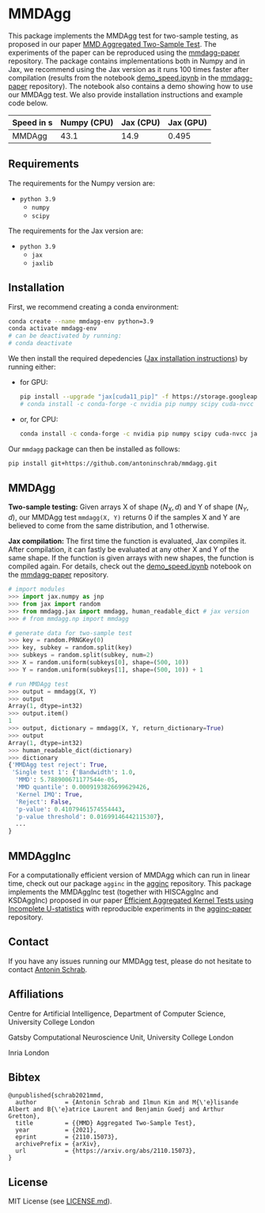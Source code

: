 # MMDAgg

This package implements the MMDAgg test for two-sample testing, as proposed in our paper [MMD Aggregated Two-Sample Test](https://arxiv.org/pdf/2110.15073.pdf).
The experiments of the paper can be reproduced using the [mmdagg-paper](https://github.com/antoninschrab/mmdagg-paper/) repository.
The package contains implementations both in Numpy and in Jax, we recommend using the Jax version as it runs 100 times faster after compilation (results from the notebook [demo_speed.ipynb](https://github.com/antoninschrab/mmdagg-paper/blob/master/demo_speed.ipynb) in the [mmdagg-paper](https://github.com/antoninschrab/mmdagg-paper/) repository). 
The notebook also contains a demo showing how to use our MMDAgg test.
We also provide installation instructions and example code below.

| Speed in s | Numpy (CPU) | Jax (CPU) | Jax (GPU) |
| -- | -- | -- | -- |
| MMDAgg | 43.1 | 14.9 | 0.495 |

## Requirements

The requirements for the Numpy version are:
- `python 3.9`
  - `numpy`
  - `scipy`

The requirements for the Jax version are:
- `python 3.9`
  - `jax`
  - `jaxlib`

## Installation

First, we recommend creating a conda environment:
```bash
conda create --name mmdagg-env python=3.9
conda activate mmdagg-env
# can be deactivated by running:
# conda deactivate
```

We then install the required depedencies ([Jax installation instructions](https://github.com/google/jax#installation)) by running either:
- for GPU:
  ```bash
  pip install --upgrade "jax[cuda11_pip]" -f https://storage.googleapis.com/jax-releases/jax_cuda_releases.html
  # conda install -c conda-forge -c nvidia pip numpy scipy cuda-nvcc "jaxlib=0.4.1=*cuda*" jax
  ```
- or, for CPU:
  ```bash
  conda install -c conda-forge -c nvidia pip numpy scipy cuda-nvcc jaxlib=0.4.1 jax
  ```
  
Our `mmdagg` package can then be installed as follows:
```bash
pip install git+https://github.com/antoninschrab/mmdagg.git
```

## MMDAgg

**Two-sample testing:** Given arrays X of shape $(N_X, d)$ and Y of shape $(N_Y, d)$, our MMDAgg test `mmdagg(X, Y)` returns 0 if the samples X and Y are believed to come from the same distribution, and 1 otherwise.

**Jax compilation:** The first time the function is evaluated, Jax compiles it. 
After compilation, it can fastly be evaluated at any other X and Y of the same shape. 
If the function is given arrays with new shapes, the function is compiled again.
For details, check out the [demo_speed.ipynb](https://github.com/antoninschrab/mmdagg-paper/blob/master/demo_speed.ipynb) notebook on the [mmdagg-paper](https://github.com/antoninschrab/mmdagg-paper/) repository.

```python
# import modules
>>> import jax.numpy as jnp
>>> from jax import random
>>> from mmdagg.jax import mmdagg, human_readable_dict # jax version
>>> # from mmdagg.np import mmdagg

# generate data for two-sample test
>>> key = random.PRNGKey(0)
>>> key, subkey = random.split(key)
>>> subkeys = random.split(subkey, num=2)
>>> X = random.uniform(subkeys[0], shape=(500, 10))
>>> Y = random.uniform(subkeys[1], shape=(500, 10)) + 1

# run MMDAgg test
>>> output = mmdagg(X, Y)
>>> output
Array(1, dtype=int32)
>>> output.item()
1
>>> output, dictionary = mmdagg(X, Y, return_dictionary=True)
>>> output
Array(1, dtype=int32)
>>> human_readable_dict(dictionary)
>>> dictionary
{'MMDAgg test reject': True,
 'Single test 1': {'Bandwidth': 1.0,
  'MMD': 5.788900671177544e-05,
  'MMD quantile': 0.0009193826699629426,
  'Kernel IMQ': True,
  'Reject': False,
  'p-value': 0.41079461574554443,
  'p-value threshold': 0.01699146442115307},
  ...
}
```

## MMDAggInc

For a computationally efficient version of MMDAgg which can run in linear time, check out our package `agginc` in the [agginc](https://github.com/antoninschrab/agginc) repository. 
This package implements the MMDAggInc test (together with HISCAggInc and KSDAggInc) proposed in our paper [Efficient Aggregated Kernel Tests using Incomplete U-statistics](https://arxiv.org/pdf/2206.09194.pdf) with reproducible experiments in the [agginc-paper](https://github.com/antoninschrab/agginc-paper) repository. 

## Contact

If you have any issues running our MMDAgg test, please do not hesitate to contact [Antonin Schrab](https://antoninschrab.github.io).

## Affiliations

Centre for Artificial Intelligence, Department of Computer Science, University College London

Gatsby Computational Neuroscience Unit, University College London

Inria London

## Bibtex

```
@unpublished{schrab2021mmd,
  author        = {Antonin Schrab and Ilmun Kim and M{\'e}lisande Albert and B{\'e}atrice Laurent and Benjamin Guedj and Arthur Gretton},
  title         = {{MMD} Aggregated Two-Sample Test},
  year          = {2021},
  eprint        = {2110.15073},
  archivePrefix = {arXiv},
  url           = {https://arxiv.org/abs/2110.15073},
}
```

## License

MIT License (see [LICENSE.md](LICENSE.md)).
